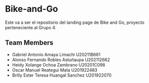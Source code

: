 # Bike-and-Go

Este va a ser el repositorio del landing page de Bike and Go,
proyecto perteneciente al Grupo 4. 


## Team Members

- Gabriel Antonio Amaya Limachi  U20211B661
- Alonso Fernando Robles Astuñaupa  U202112662
- Heidy Xolange Ochoa Zambrano  U20201C098
- Oscar Manuel Reategui Mata  U201922483
- Brilly Ester Teresa Huangal Sanchez  U201922070
